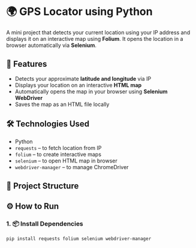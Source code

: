 # 🌍 GPS Locator using Python

A mini project that detects your current location using your IP address and displays it on an interactive map using **Folium**. It opens the location in a browser automatically via **Selenium**.

## 🚀 Features

- Detects your approximate **latitude and longitude** via IP
- Displays your location on an interactive **HTML map**
- Automatically opens the map in your browser using **Selenium WebDriver**
- Saves the map as an HTML file locally

## 🛠️ Technologies Used

- Python
- `requests` – to fetch location from IP
- `folium` – to create interactive maps
- `selenium` – to open HTML map in browser
- `webdriver-manager` – to manage ChromeDriver

## 📂 Project Structure


## ⚙️ How to Run

### 1. 📦 Install Dependencies

```bash
pip install requests folium selenium webdriver-manager
